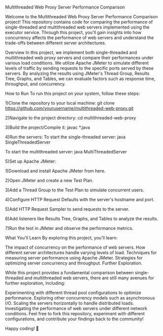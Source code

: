  Multithreaded Web Proxy Server Performance Comparison

Welcome to the Multithreaded Web Proxy Server Performance Comparison project! This repository contains code for comparing the performance of single-threaded and multithreaded web servers implemented using the executor service. Through this project, you'll gain insights into how concurrency affects the performance of web servers and understand the trade-offs between different server architectures.

Overview
In this project, we implement both single-threaded and multithreaded web proxy servers and compare their performances under various load conditions. We utilize Apache JMeter to simulate different levels of traffic by sending requests to the specific ports served by these servers. By analyzing the results using JMeter's Thread Group, Results Tree, Graphs, and Tables, we can evaluate factors such as response time, throughput, and concurrency.

How to Run
To run this project on your system, follow these steps:

1)Clone the repository to your local machine:
git clone https://github.com/yourusername/multithreaded-web-proxy.git

2)Navigate to the project directory:
cd multithreaded-web-proxy

3)Build the project/Compile it:
javac *.java

4)Run the servers:
  To start the single-threaded server:
  java SingleThreadedServer

  To start the multithreaded server:
  java MultiThreadedServer

5)Set up Apache JMeter:

   1)Download and install Apache JMeter from here.

   2)Open JMeter and create a new Test Plan.

   3)Add a Thread Group to the Test Plan to simulate concurrent users.

   4)Configure HTTP Request Defaults with the server's hostname and port.

   5)Add HTTP Request Sampler to send requests to the server.

   6)Add listeners like Results Tree, Graphs, and Tables to analyze the results.

   7)Run the test in JMeter and observe the performance metrics.

What You'll Learn
By exploring this project, you'll learn:

The impact of concurrency on the performance of web servers.
How different server architectures handle varying levels of load.
Techniques for measuring server performance using Apache JMeter.
Strategies for optimizing server concurrency and throughput.
Further Exploration.

While this project provides a fundamental comparison between single-threaded and multithreaded web servers, there are still many avenues for further exploration, including:

Experimenting with different thread pool configurations to optimize performance.
Exploring other concurrency models such as asynchronous I/O.
Scaling the servers horizontally to handle distributed loads.
Investigating the performance of web servers under different network conditions.
Feel free to fork this repository, experiment with different configurations, and contribute your findings back to the community!

Happy coding! 🚀
